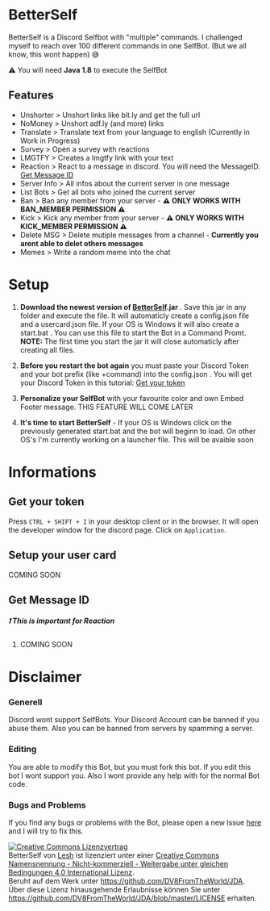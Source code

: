 # BetterSelf
BetterSelf is a Discord Selfbot with "multiple" commands. I challenged myself to reach over 100 different commands in one SelfBot. (But we all know, this wont happen) :sweat_smile:

⚠ You will need **Java 1.8** to execute the SelfBot

## Features
* Unshorter > Unshort links like bit.ly and get the full url
* NoMoney > Unshort adf.ly (and more) links
* Translate > Translate text from your language to english (Currently in Work in Progress)
* Survey > Open a survey with reactions
* LMGTFY > Creates a lmgtfy link with your text
* Reaction > React to a message in discord. You will need the MessageID. [Get Message ID](https://github.com/LeshDev/BetterSelf#get-message-id)
* Server Info > All infos about the current server in one message
* List Bots > Get all bots who joined the current server
* Ban > Ban any member from your server - **⚠ ONLY WORKS WITH BAN_MEMBER PERMISSION ⚠**
* Kick > Kick any member from your server - **⚠ ONLY WORKS WITH KICK_MEMBER PERMISSION ⚠**
* Delete MSG > Delete mutiple messages from a channel - **Currently you arent able to delet others messages**
* Memes > Write a random meme into the chat

# Setup
1. **Download the newest version of [BetterSelf](https://github.com/LeshDev/BetterSelf/releases).jar** . Save this jar in any folder and execute the file. It will automaticly create a config.json file and a usercard.json file. If your OS is Windows it will also create a start.bat . You can use this file to start the Bot in a Command Promt. **NOTE:** The first time you start the jar it will close automaticly after creating all files.

2. **Before you restart the bot again** you must paste your Discord Token and your bot prefix (like +command) into the config.json . You will get your Discord Token in this tutorial: [Get your token](https://github.com/LeshDev/BetterSelf#get-your-token)

3. **Personalize your SelfBot** with your favourite color and own Embed Footer message. THIS FEATURE WILL COME LATER 

4. **It's time to start BetterSelf** - If your OS is Windows click on the previously generated start.bat and the bot will beginn to load. On other OS's I'm currently working on a launcher file. This will be avaible soon 

# Informations
## Get your token
Press `CTRL + SHIFT + I` in your desktop client or in the browser. It will open the developer window for the discord page. Click on `Application`.

## Setup your user card
COMING SOON

## Get Message ID
##### ❗️ This is important for **Reaction**
1. COMING SOON


# Disclaimer
### Generell
Discord wont support SelfBots. Your Discord Account can be banned if you abuse them. Also you can be banned from servers by spamming a server. 

### Editing
You are able to modify this Bot, but you must fork this bot. If you edit this bot I wont support you. Also I wont provide any help with for the normal Bot code. 

### Bugs and Problems
If you find any bugs or problems with the Bot, please open a new Issue [here](https://github.com/LeshDev/BetterSelf/issues/new) and I will try to fix this. 


<a rel="license" href="http://creativecommons.org/licenses/by-nc-sa/4.0/"><img alt="Creative Commons Lizenzvertrag" style="border-width:0" src="https://i.creativecommons.org/l/by-nc-sa/4.0/88x31.png" /></a><br /><span xmlns:dct="http://purl.org/dc/terms/" href="http://purl.org/dc/dcmitype/Dataset" property="dct:title" rel="dct:type">BetterSelf</span> von <a xmlns:cc="http://creativecommons.org/ns#" href="https://github.com/LeshDev/BetterSelf" property="cc:attributionName" rel="cc:attributionURL">Lesh</a> ist lizenziert unter einer <a rel="license" href="http://creativecommons.org/licenses/by-nc-sa/4.0/">Creative Commons Namensnennung - Nicht-kommerziell - Weitergabe unter gleichen Bedingungen 4.0 International Lizenz</a>.<br />Beruht auf dem Werk unter <a xmlns:dct="http://purl.org/dc/terms/" href="https://github.com/DV8FromTheWorld/JDA" rel="dct:source">https://github.com/DV8FromTheWorld/JDA</a>.<br />Über diese Lizenz hinausgehende Erlaubnisse können Sie unter <a xmlns:cc="http://creativecommons.org/ns#" href="https://github.com/DV8FromTheWorld/JDA/blob/master/LICENSE" rel="cc:morePermissions">https://github.com/DV8FromTheWorld/JDA/blob/master/LICENSE</a> erhalten.
